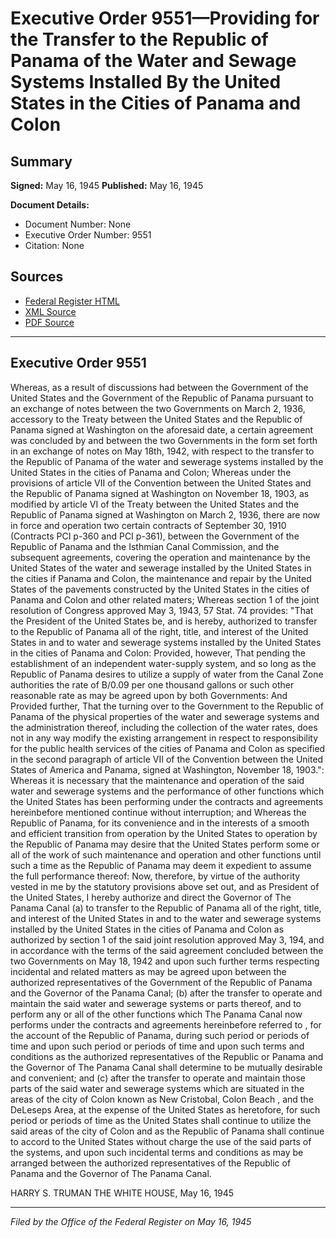 # Executive Order 9551—Providing for the Transfer to the Republic of Panama of the Water and Sewage Systems Installed By the United States in the Cities of Panama and Colon

## Summary

**Signed:** May 16, 1945
**Published:** May 16, 1945

**Document Details:**
- Document Number: None
- Executive Order Number: 9551
- Citation: None

## Sources
- [Federal Register HTML](https://www.presidency.ucsb.edu/documents/executive-order-9551-providing-for-the-transfer-the-republic-panama-the-water-and-sewage)
- [XML Source](None)
- [PDF Source](None)

---

## Executive Order 9551

Whereas, as a result of discussions had between the Government of the United States and the Government of the Republic of Panama pursuant to an exchange of notes between the two Governments on March 2, 1936, accessory to the Treaty between the United States and the Republic of Panama signed at Washington on the aforesaid date, a certain agreement was concluded by and between the two Governments in the form set forth in an exchange of notes on May 18th, 1942, with respect to the transfer to the Republic of Panama of the water and sewerage systems installed by the United States in the cities of Panama and Colon;
Whereas under the provisions of article VII of the Convention between the United States and the Republic of Panama signed at Washington on November 18, 1903, as modified by article VI of the Treaty between the United States and the Republic of Panama signed at Washington on March 2, 1936, there are now in force and operation two certain contracts of September 30, 1910 (Contracts PCI p-360 and PCI p-361), between the Government of the Republic of Panama and the Isthmian Canal Commission, and the subsequent agreements, covering the operation and maintenance by the United States of the water and sewerage installed by the United States in the cities if Panama and Colon, the maintenance and repair by the United States of the pavements constructed by the United States in the cities of Panama and Colon and other related maters;
Whereas section 1 of the joint resolution of Congress approved May 3, 1943, 57 Stat. 74 provides:
"That the President of the United States be, and is hereby, authorized to transfer to the Republic of Panama all of the right, title, and interest of the United States in and to water and sewerage systems installed by the United States in the cities of Panama and Colon: Provided, however, That pending the establishment of an independent water-supply system, and so long as the Republic of Panama desires to utilize a supply of water from the Canal Zone authorities the rate of B/0.09 per one thousand gallons or such other reasonable rate as may be agreed upon by both Governments: And Provided further, That the turning over to the Government to the Republic of Panama of the physical properties of the water and sewerage systems and the administration thereof, including the collection of the water rates, does not in any way modify the existing arrangement in respect to responsibility for the public health services of the cities of Panama and Colon as specified in the second paragraph of article VII of the Convention between the United States of America and Panama, signed at Washington, November 18, 1903.":
Whereas it is necessary that the maintenance and operation of the said water and sewerage systems and the performance of other functions which the United States has been performing under the contracts and agreements hereinbefore mentioned continue without interruption; and
Whereas the Republic of Panama, for its convenience and in the interests of a smooth and efficient transition from operation by the United States to operation by the Republic of Panama may desire that the United States perform some or all of the work of such maintenance and operation and other functions until such a time as the Republic of Panama may deem it expedient to assume the full performance thereof:
Now, therefore, by virtue of the authority vested in me by the statutory provisions above set out, and as President of the United States, I hereby authorize and direct the Governor of The Panama Canal (a) to transfer to the Republic of Panama all of the right, title, and interest of the United States in and to the water and sewerage systems installed by the United States in the cities of Panama and Colon as authorized by section 1 of the said joint resolution approved May 3, 194, and in accordance with the terms of the said agreement concluded between the two Governments on May 18, 1942 and upon such further terms respecting incidental and related matters as may be agreed upon between the authorized representatives of the Government of the Republic of Panama and the Governor of the Panama Canal; (b) after the transfer to operate and maintain the said water and sewerage systems or parts thereof, and to perform any or all of the other functions which The Panama Canal now performs under the contracts and agreements hereinbefore referred to , for the account of the Republic of Panama, during such period or periods of time and upon such period or periods of time and upon such terms and conditions as the authorized representatives of the Republic or Panama and the Governor of The Panama Canal shall determine to be mutually desirable and convenient; and (c) after the transfer to operate and maintain those parts of the said water and sewerage systems which are situated in the areas of the city of Colon known as New Cristobal, Colon Beach , and the DeLeseps Area, at the expense of the United States as heretofore, for such period or periods of time as the United States shall continue to utilize the said areas of the city of Colon and as the Republic of Panama shall continue to accord to the United States without charge the use of the said parts of the systems, and upon such incidental terms and conditions as may be arranged between the authorized representatives of the Republic of Panama and the Governor of The Panama Canal.

HARRY S. TRUMAN
THE WHITE HOUSE,
May 16, 1945

---

*Filed by the Office of the Federal Register on May 16, 1945*
